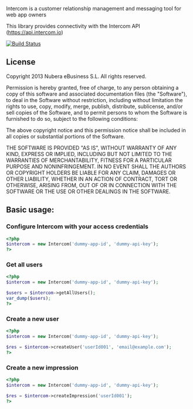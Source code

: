 Intercom is a customer relationship management and messaging tool for web app owners

This library provides connectivity with the Intercom API (https://api.intercom.io)

[![Build Status](https://travis-ci.org/nubera-ebusiness/intercom-php.png?branch=master)](https://travis-ci.org/nubera-ebusiness/intercom-php)

## License

Copyright 2013 Nubera eBusiness S.L. All rights reserved.

Permission is hereby granted, free of charge, to any person obtaining a copy
of this software and associated documentation files (the "Software"), to
deal in the Software without restriction, including without limitation the
rights to use, copy, modify, merge, publish, distribute, sublicense, and/or
sell copies of the Software, and to permit persons to whom the Software is
furnished to do so, subject to the following conditions:

The above copyright notice and this permission notice shall be included in
all copies or substantial portions of the Software.

THE SOFTWARE IS PROVIDED "AS IS", WITHOUT WARRANTY OF ANY KIND, EXPRESS OR
IMPLIED, INCLUDING BUT NOT LIMITED TO THE WARRANTIES OF MERCHANTABILITY,
FITNESS FOR A PARTICULAR PURPOSE AND NONINFRINGEMENT. IN NO EVENT SHALL THE
AUTHORS OR COPYRIGHT HOLDERS BE LIABLE FOR ANY CLAIM, DAMAGES OR OTHER
LIABILITY, WHETHER IN AN ACTION OF CONTRACT, TORT OR OTHERWISE, ARISING
FROM, OUT OF OR IN CONNECTION WITH THE SOFTWARE OR THE USE OR OTHER DEALINGS
IN THE SOFTWARE.

## Basic usage:

### Configure Intercom with your access credentials

```php
<?php
$intercom = new Intercom('dummy-app-id', 'dummy-api-key');
?>
```

### Get all users

```php
<?php
$intercom = new Intercom('dummy-app-id', 'dummy-api-key');

$users = $intercom->getAllUsers();
var_dump($users);
?>
```

### Create a new user

```php
<?php
$intercom = new Intercom('dummy-app-id', 'dummy-api-key');

$res = $intercom->createUser('userId001', 'email@example.com');
?>
```

### Create a new impression

```php
<?php
$intercom = new Intercom('dummy-app-id', 'dummy-api-key');

$res = $intercom->createImpression('userId001');
?>
```
